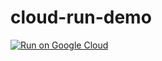 # cloud-run-demo

[![Run on Google Cloud](https://deploy.cloud.run/button.svg)](https://deploy.cloud.run)

